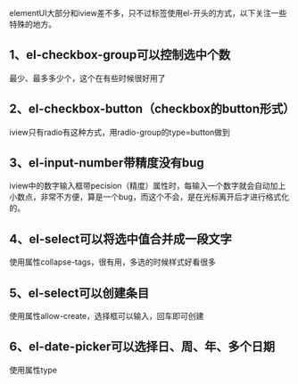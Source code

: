 elementUI大部分和iview差不多，只不过标签使用el-开头的方式，以下关注一些特殊的地方。

## 1、el-checkbox-group可以控制选中个数
最少、最多多少个，这个在有些时候很好用了

## 2、el-checkbox-button（checkbox的button形式）
iview只有radio有这种方式，用radio-group的type=button做到

## 3、el-input-number带精度没有bug
iview中的数字输入框带pecision（精度）属性时，每输入一个数字就会自动加上小数点，非常不方便，算是一个bug，而这个不会，是在光标离开后才进行格式化的。

## 4、el-select可以将选中值合并成一段文字
使用属性collapse-tags，很有用，多选的时候样式好看很多

## 5、el-select可以创建条目
使用属性allow-create，选择框可以输入，回车即可创建

## 6、el-date-picker可以选择日、周、年、多个日期
使用属性type
